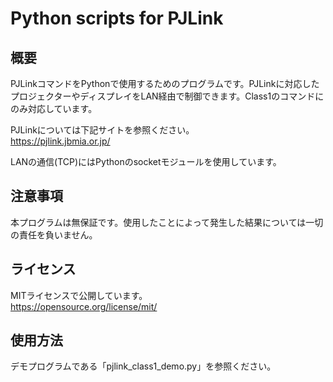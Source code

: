 
# Python scripts for PJLink

## 概要
PJLinkコマンドをPythonで使用するためのプログラムです。PJLinkに対応したプロジェクターやディスプレイをLAN経由で制御できます。Class1のコマンドにのみ対応しています。

PJLinkについては下記サイトを参照ください。  
https://pjlink.jbmia.or.jp/

LANの通信(TCP)にはPythonのsocketモジュールを使用しています。

## 注意事項
本プログラムは無保証です。使用したことによって発生した結果については一切の責任を負いません。

## ライセンス
MITライセンスで公開しています。  
https://opensource.org/license/mit/

## 使用方法
デモプログラムである「pjlink_class1_demo.py」を参照ください。

